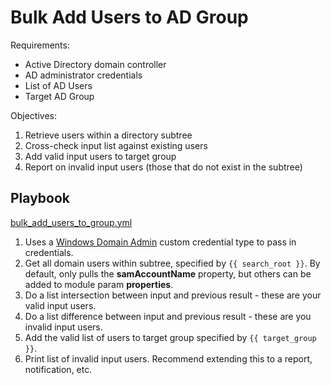 # Bulk Add Users to AD Group

Requirements:
- Active Directory domain controller
- AD administrator credentials
- List of AD Users
- Target AD Group

Objectives:
1. Retrieve users within a directory subtree
1. Cross-check input list against existing users
1. Add valid input users to target group
1. Report on invalid input users (those that do not exist in the subtree)

## Playbook

[bulk_add_users_to_group.yml](../bulk_add_users_to_group.yml)

1. Uses a [Windows Domain Admin](https://docs.autodotes.com/Ansible/Credential%20Types/microsoft_ad_admin/) custom credential type to pass in credentials.
1. Get all domain users within subtree, specified by `{{ search_root }}`. By default, only pulls the **samAccountName** property, but others can be added to module param **properties**.
1. Do a list intersection between input and previous result - these are your valid input users.
1. Do a list difference between input and previous result - these are you invalid input users.
1. Add the valid list of users to target group specified by `{{ target_group }}`.
1. Print list of invalid input users. Recommend extending this to a report, notification, etc.
